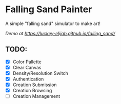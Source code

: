 # Falling Sand Painter

A simple "falling sand" simulator to make art!

_Demo at <https://luckey-elijah.github.io/falling_sand/>_

## TODO:

- [x] Color Pallette
- [x] Clear Canvas
- [x] Density/Resolution Switch
- [x] Authentication
- [x] Creation Submission
- [x] Creation Browsing
- [ ] Creation Management
